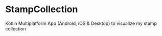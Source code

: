 # StampCollection
Kotlin Multiplatform App (Android, iOS &amp; Desktop) to visualize my stamp collection
